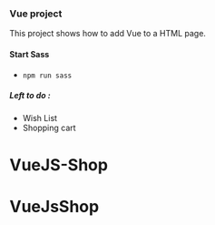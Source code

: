 ### Vue project

This project shows how to add Vue to a HTML page.
 

#### Start Sass 
* `npm run sass`


##### Left to do :
* Wish List
* Shopping cart 
# VueJS-Shop

# VueJsShop
